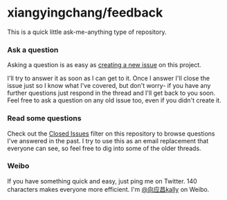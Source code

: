 # xiangyingchang/feedback

This is a quick little ask-me-anything type of repository.

### Ask a question

Asking a question is as easy as
[creating a new issue](https://github.com/xiangyingchang/feedback/issues/new) on this
project.

I'll try to answer it as soon as I can get to it. Once I answer I'll close the
issue just so I know what I've covered, but don't worry- if you have any further
questions just respond in the thread and I'll get back to you soon. Feel free to
ask a question on any old issue too, even if you didn't create it.

### Read some questions

Check out the [Closed Issues](https://github.com/xiangyingchang/feedback/issues?sort=created&direction=desc&state=closed&page=1)
filter on this repository to browse questions I've answered in the past. I try
to use this as an email replacement that everyone can see, so feel free to dig
into some of the older threads.

### Weibo

If you have something quick and easy, just ping me on Twitter. 140 characters
makes everyone more efficient. I'm [@向应昌kally](http://weibo.com/xiangyingchang) on
Weibo.
